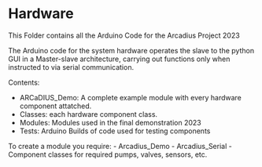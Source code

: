# Hardware
This Folder contains all the Arduino Code for the Arcadius Project 2023

The Arduino code for the system hardware operates the slave to the python GUI in a Master-slave architecture, carrying out functions only when instructed to via serial communication.

Contents:
- ARCaDIUS_Demo: A complete example module with every hardware component attatched.
- Classes:  each hardware component class.
- Modules: Modules used in the final demonstration 2023
- Tests: Arduino Builds of code used for testing components 

To create a module you require:
    - Arcadius_Demo
    - Arcadius_Serial
    - Component classes for required pumps, valves, sensors, etc.
